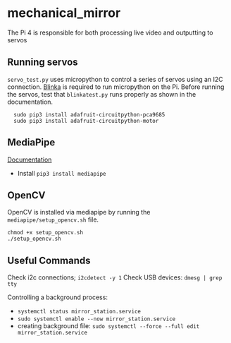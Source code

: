 # mechanical_mirror
The Pi 4 is responsible for both processing live video and outputting to servos

## Running servos
`servo_test.py` uses micropython to control a series of servos using an I2C connection. [Blinka](https://learn.adafruit.com/circuitpython-on-raspberrypi-linux/installing-circuitpython-on-raspberry-pi) is required to run micropython on the Pi. Before running the servos, test that `blinkatest.py` runs properly as shown in the documentation. 
```console
  sudo pip3 install adafruit-circuitpython-pca9685
  sudo pip3 install adafruit-circuitpython-motor
  ```

## MediaPipe 
[Documentation](https://developers.google.com/mediapipe/framework/getting_started/install)
* Install `pip3 install mediapipe`


## OpenCV
OpenCV is installed via mediapipe by running the `mediapipe/setup_opencv.sh` file. 
  ```console
  chmod +x setup_opencv.sh
  ./setup_opencv.sh
  ```

## Useful Commands
Check i2c connections; `i2cdetect -y 1`
Check USB devices: `dmesg | grep tty`

Controlling a background process: 
* `systemctl status mirror_station.service`
* `sudo systemctl enable --now mirror_station.service`
* creating background file: `sudo systemctl --force --full edit mirror_station.service` 









